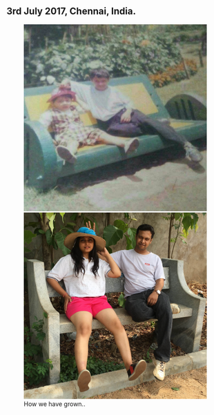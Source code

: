 ---
---
## 3rd July 2017, Chennai, India.
<figure class="half">
    <img src="/assets/images/kids.jpg">
    <img src="/assets/images/adults.jpg">
    <figcaption> How we have grown..</figcaption>
</figure>

